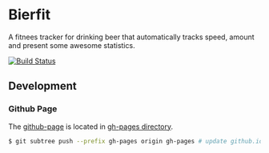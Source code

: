 
# Bierfit

A fitnees tracker for drinking beer that automatically tracks speed, amount and present some awesome statistics.

[![Build Status](https://travis-ci.org/unused/bierfit.svg?branch=master)](https://travis-ci.org/unused/bierfit)

## Development

### Github Page

The [github-page](http://unused.github.io/bierfit) is located in [gh-pages directory](/gh-pages/).

```sh
$ git subtree push --prefix gh-pages origin gh-pages # update github.io page
```


